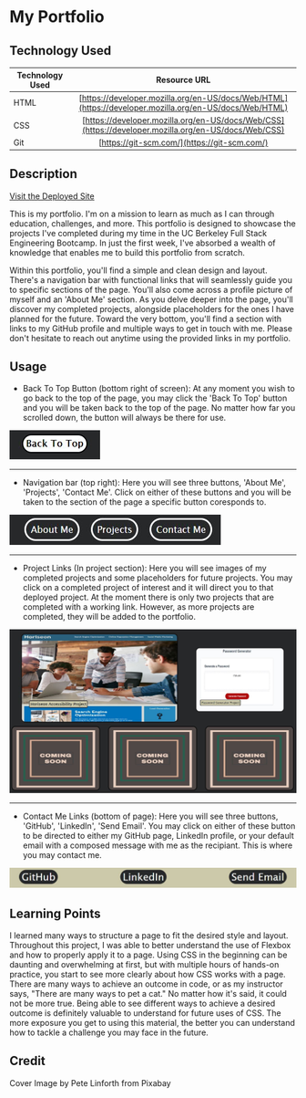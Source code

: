 # My Portfolio

## Technology Used 

| Technology Used         | Resource URL           | 
| ------------- |:-------------:| 
| HTML    | [https://developer.mozilla.org/en-US/docs/Web/HTML](https://developer.mozilla.org/en-US/docs/Web/HTML) | 
| CSS     | [https://developer.mozilla.org/en-US/docs/Web/CSS](https://developer.mozilla.org/en-US/docs/Web/CSS)      |   
| Git | [https://git-scm.com/](https://git-scm.com/)     |    

## Description 

[Visit the Deployed Site](https://jacastro619.github.io/my-portfolio/)

This is my portfolio. I'm on a mission to learn as much as I can through education, challenges, and more. This portfolio is designed to showcase the projects I've completed during my time in the UC Berkeley Full Stack Engineering Bootcamp. In just the first week, I've absorbed a wealth of knowledge that enables me to build this portfolio from scratch.

Within this portfolio, you'll find a simple and clean design and layout. There's a navigation bar with functional links that will seamlessly guide you to specific sections of the page. You'll also come across a profile picture of myself and an 'About Me' section. As you delve deeper into the page, you'll discover my completed projects, alongside placeholders for the ones I have planned for the future. Toward the very bottom, you'll find a section with links to my GitHub profile and multiple ways to get in touch with me. Please don't hesitate to reach out anytime using the provided links in my portfolio.


## Usage

- Back To Top Button (bottom right of screen): At any moment you wish to go back to the top of the page, you may click the 'Back To Top' button and you will be taken back to the top of the page. No matter how far you scrolled down, the button will always be there for use. 

![back to top button screenshot](./assets/images/btt-screenshot.JPG)

--------

- Navigation bar (top right): Here you will see three buttons, 'About Me', 'Projects', 'Contact Me'. Click on either of these buttons and you will be taken to the section of the page a specific button coresponds to.

![navigation bar screenshot](./assets/images/nav-bar-screenshot.JPG)

--------

- Project Links (In project section): Here you will see images of my completed projects and some placeholders for future projects. You may click on a completed project of interest and it will direct you to that deployed project. At the moment there is only two projects that are completed with a working link. However, as more projects are completed, they will be added to the portfolio.

![project section screenshot](./assets/images/projects-screenshot.JPG)

--------

- Contact Me Links (bottom of page): Here you will see three buttons, 'GitHub', 'LinkedIn', 'Send Email'. You may click on either of these button to be directed to either my GitHub page, LinkedIn profile, or your default email with a composed message with me as the recipiant. This is where you may contact me.

![contact me buttons screenshot](./assets/images/contact-me-buttons.JPG)

## Learning Points 

 I learned many ways to structure a page to fit the desired style and layout. Throughout this project, I was able to better understand the use of Flexbox and how to properly apply it to a page. Using CSS in the beginning can be daunting and overwhelming at first, but with multiple hours of hands-on practice, you start to see more clearly about how CSS works with a page. There are many ways to achieve an outcome in code, or as my instructor says, "There are many ways to pet a cat." No matter how it's said, it could not be more true. Being able to see different ways to achieve a desired outcome is definitely valuable to understand for future uses of CSS. The more exposure you get to using this material, the better you can understand how to tackle a challenge you may face in the future.

## Credit

Cover Image by Pete Linforth from Pixabay